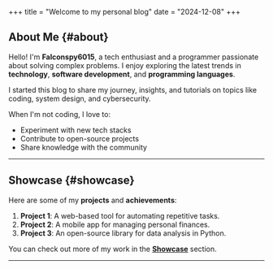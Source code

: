 +++
title = "Welcome to my personal blog"
date = "2024-12-08"
+++

## About Me {#about}

Hello! I'm **Falconspy6015**, a tech enthusiast and a programmer passionate about solving complex problems. I enjoy exploring the latest trends in **technology**, **software development**, and **programming languages**. 

I started this blog to share my journey, insights, and tutorials on topics like coding, system design, and cybersecurity. 

When I'm not coding, I love to:
- Experiment with new tech stacks
- Contribute to open-source projects
- Share knowledge with the community

---

## Showcase {#showcase}

Here are some of my **projects** and **achievements**:
1. **Project 1**: A web-based tool for automating repetitive tasks.
2. **Project 2**: A mobile app for managing personal finances.
3. **Project 3**: An open-source library for data analysis in Python.

You can check out more of my work in the **[Showcase](showcase)** section.

---


